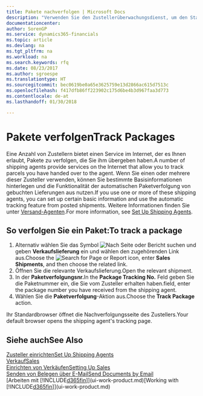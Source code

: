 ```yaml
---
title: Pakete nachverfolgen | Microsoft Docs
description: "Verwenden Sie den Zustellerüberwachungsdienst, um den Status einer Lieferung anzuzeigen."
documentationcenter: 
author: SorenGP
ms.service: dynamics365-financials
ms.topic: article
ms.devlang: na
ms.tgt_pltfrm: na
ms.workload: na
ms.search.keywords: rfq
ms.date: 08/23/2017
ms.author: sgroespe
ms.translationtype: HT
ms.sourcegitcommit: bec0619be0a65e3625759e13d2866ac615d7513c
ms.openlocfilehash: f417dfb86ff223902c175d6be4b3d967faa3d773
ms.contentlocale: de-at
ms.lasthandoff: 01/30/2018

---
```

# <a name="track-packages"></a><span data-ttu-id="9e144-103">Pakete verfolgen</span><span class="sxs-lookup"><span data-stu-id="9e144-103">Track Packages</span></span>
<span data-ttu-id="9e144-104">Eine Anzahl von Zustellern bietet einen Service im Internet, der es Ihnen erlaubt, Pakete zu verfolgen, die Sie ihm übergeben haben.</span><span class="sxs-lookup"><span data-stu-id="9e144-104">A number of shipping agents provide services on the Internet that allow you to track parcels you have handed over to the agent.</span></span> <span data-ttu-id="9e144-105">Wenn Sie einen oder mehrere dieser Zusteller verwenden, können Sie bestimmte Basisinformationen hinterlegen und die Funktionalität der automatischen Paketverfolgung von gebuchten Lieferungen aus nutzen.</span><span class="sxs-lookup"><span data-stu-id="9e144-105">If you use one or more of these shipping agents, you can set up certain basic information and use the automatic tracking feature from posted shipments.</span></span> <span data-ttu-id="9e144-106">Weitere Informationen finden Sie unter [Versand-Agenten](sales-how-to-set-up-shipping-agents.md).</span><span class="sxs-lookup"><span data-stu-id="9e144-106">For more information, see [Set Up Shipping Agents](sales-how-to-set-up-shipping-agents.md).</span></span>

## <a name="to-track-a-package"></a><span data-ttu-id="9e144-107">So verfolgen Sie ein Paket:</span><span class="sxs-lookup"><span data-stu-id="9e144-107">To track a package</span></span>
1. <span data-ttu-id="9e144-108">Alternativ wählen Sie das Symbol ![Nach Seite oder Bericht suchen](media/ui-search/search_small.png "Nach Seite oder Bericht suchen") und geben **Verkaufslieferung** ein und wählen den zugehörenden Link aus.</span><span class="sxs-lookup"><span data-stu-id="9e144-108">Choose the ![Search for Page or Report](media/ui-search/search_small.png "Search for Page or Report icon") icon, enter **Sales Shipments**, and then choose the related link.</span></span>
2. <span data-ttu-id="9e144-109">Öffnen Sie die relevante Verkaufslieferung.</span><span class="sxs-lookup"><span data-stu-id="9e144-109">Open the relevant shipment.</span></span>
3. <span data-ttu-id="9e144-110">In der **Paketverfolgungsnr.**</span><span class="sxs-lookup"><span data-stu-id="9e144-110">In the **Package Tracking No.**</span></span> <span data-ttu-id="9e144-111">Feld geben Sie die Paketnummer ein, die Sie vom Zusteller erhalten haben.</span><span class="sxs-lookup"><span data-stu-id="9e144-111">field, enter the package number you have received from the shipping agent.</span></span>
4. <span data-ttu-id="9e144-112">Wählen Sie die **Paketverfolgung**-Aktion aus.</span><span class="sxs-lookup"><span data-stu-id="9e144-112">Choose the **Track Package** action.</span></span>

<span data-ttu-id="9e144-113">Ihr Standardbrowser öffnet die Nachverfolgungsseite des Zustellers.</span><span class="sxs-lookup"><span data-stu-id="9e144-113">Your default browser opens the shipping agent's tracking page.</span></span>

## <a name="see-also"></a><span data-ttu-id="9e144-114">Siehe auch</span><span class="sxs-lookup"><span data-stu-id="9e144-114">See Also</span></span>
[<span data-ttu-id="9e144-115">Zusteller einrichten</span><span class="sxs-lookup"><span data-stu-id="9e144-115">Set Up Shipping Agents</span></span>](sales-how-to-set-up-shipping-agents.md)  
[<span data-ttu-id="9e144-116">Verkauf</span><span class="sxs-lookup"><span data-stu-id="9e144-116">Sales</span></span>](sales-manage-sales.md)  
[<span data-ttu-id="9e144-117">Einrichten von Verkäufen</span><span class="sxs-lookup"><span data-stu-id="9e144-117">Setting Up Sales</span></span>](sales-setup-sales.md)  
[<span data-ttu-id="9e144-118">Senden von Belegen über E-Mail</span><span class="sxs-lookup"><span data-stu-id="9e144-118">Send Documents by Email</span></span>](ui-how-send-documents-email.md)  
<span data-ttu-id="9e144-119">[Arbeiten mit [!INCLUDE[d365fin](includes/d365fin_md.md)]](ui-work-product.md)</span><span class="sxs-lookup"><span data-stu-id="9e144-119">[Working with [!INCLUDE[d365fin](includes/d365fin_md.md)]](ui-work-product.md)</span></span>

